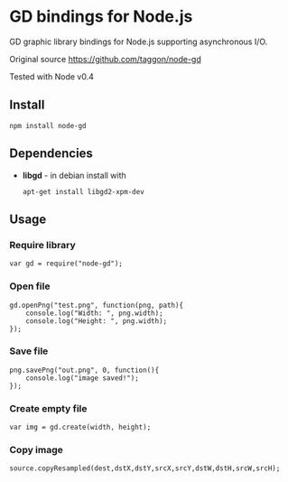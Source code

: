 GD bindings for Node.js
==================================

GD graphic library bindings for Node.js supporting asynchronous I/O.

Original source https://github.com/taggon/node-gd

Tested with Node v0.4

## Install

    npm install node-gd

## Dependencies

  * **libgd** - in debian install with
  
        apt-get install libgd2-xpm-dev

## Usage

### Require library

    var gd = require("node-gd");

### Open file

    gd.openPng("test.png", function(png, path){
        console.log("Width: ", png.width);
        console.log("Height: ", png.width);
    });
    
### Save file

    png.savePng("out.png", 0, function(){
        console.log("image saved!");
    });
    
### Create empty file

    var img = gd.create(width, height);
    
### Copy image

    source.copyResampled(dest,dstX,dstY,srcX,srcY,dstW,dstH,srcW,srcH);